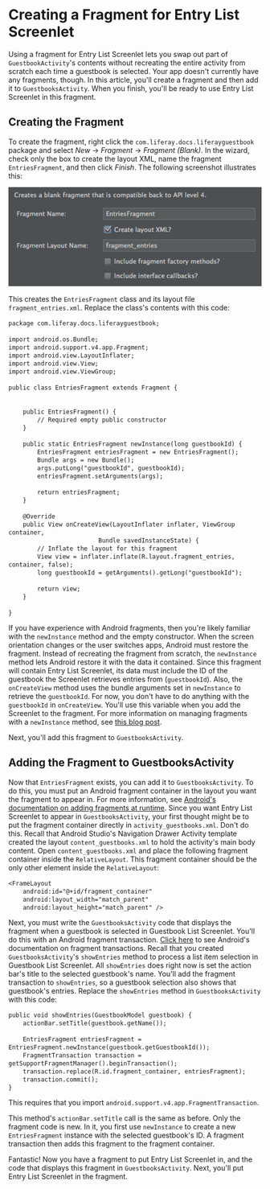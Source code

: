 # Creating a Fragment for Entry List Screenlet [](id=creating-a-fragment-for-entry-list-screenlet)

Using a fragment for Entry List Screenlet lets you swap out part of 
`GuestbookActivity`'s contents without recreating the entire activity from 
scratch each time a guestbook is selected. Your app doesn't currently have any 
fragments, though. In this article, you'll create a fragment and then add it to 
`GuestbooksActivity`. When you finish, you'll be ready to use Entry List 
Screenlet in this fragment. 

## Creating the Fragment [](id=creating-the-fragment)

To create the fragment, right click the `com.liferay.docs.liferayguestbook` 
package and select *New* &rarr; *Fragment* &rarr; *Fragment (Blank)*. In the 
wizard, check only the box to create the layout XML, name the fragment 
`EntriesFragment`, and then click *Finish*. The following screenshot illustrates 
this: 

![Figure 1: Create a new blank fragment for the entries.](../../../images/android-create-fragment.png)

This creates the `EntriesFragment` class and its layout file 
`fragment_entries.xml`. Replace the class's contents with this code: 

    package com.liferay.docs.liferayguestbook;

    import android.os.Bundle;
    import android.support.v4.app.Fragment;
    import android.view.LayoutInflater;
    import android.view.View;
    import android.view.ViewGroup;

    public class EntriesFragment extends Fragment {


        public EntriesFragment() {
            // Required empty public constructor
        }

        public static EntriesFragment newInstance(long guestbookId) {
            EntriesFragment entriesFragment = new EntriesFragment();
            Bundle args = new Bundle();
            args.putLong("guestbookId", guestbookId);
            entriesFragment.setArguments(args);

            return entriesFragment;
        }

        @Override
        public View onCreateView(LayoutInflater inflater, ViewGroup container,
                             Bundle savedInstanceState) {
            // Inflate the layout for this fragment
            View view = inflater.inflate(R.layout.fragment_entries, container, false);
            long guestbookId = getArguments().getLong("guestbookId");

            return view;
        }

    }

If you have experience with Android fragments, then you're likely familiar with 
the `newInstance` method and the empty constructor. When the screen orientation 
changes or the user switches apps, Android must restore the fragment. Instead of 
recreating the fragment from scratch, the `newInstance` method lets Android 
restore it with the data it contained. Since this fragment will contain Entry 
List Screenlet, its data must include the ID of the guestbook the Screenlet 
retrieves entries from (`guestbookId`). Also, the `onCreateView` method uses the 
bundle arguments set in `newInstance` to retrieve the `guestbookId`. For now, 
you don't have to do anything with the `guestbookId` in `onCreateView`. You'll 
use this variable when you add the Screenlet to the fragment. For more 
information on managing fragments with a `newInstance` method, see 
[this blog post](http://www.androiddesignpatterns.com/2012/05/using-newinstance-to-instantiate.html). 

Next, you'll add this fragment to `GuestbooksActivity`. 

## Adding the Fragment to GuestbooksActivity [](id=adding-the-fragment-to-guestbooksactivity)

Now that `EntriesFragment` exists, you can add it to `GuestbooksActivity`. To do 
this, you must put an Android fragment container in the layout you want the 
fragment to appear in. For more information, see 
[Android's documentation on adding fragments at runtime](http://developer.android.com/training/basics/fragments/fragment-ui.html#AddAtRuntime). 
Since you want Entry List Screenlet to appear in `GuestbooksActivity`, your 
first thought might be to put the fragment container directly in 
`activity_guestbooks.xml`. Don't do this. Recall that Android Studio's 
Navigation Drawer Activity template created the layout `content_guestbooks.xml` 
to hold the activity's main body content. Open `content_guestbooks.xml` and 
place the following fragment container inside the `RelativeLayout`. This 
fragment container should be the only other element inside the `RelativeLayout`: 

    <FrameLayout
        android:id="@+id/fragment_container"
        android:layout_width="match_parent"
        android:layout_height="match_parent" />

Next, you must write the `GuestbooksActivity` code that displays the fragment 
when a guestbook is selected in Guestbook List Screenlet. You'll do this with an 
Android fragment transaction. 
[Click here](http://developer.android.com/guide/components/fragments.html#Transactions) 
to see Android's documentation on fragment transactions. Recall that you created 
`GuestbooksActivity`'s `showEntries` method to process a list item selection in 
Guestbook List Screenlet. All `showEntries` does right now is set the action 
bar's title to the selected guestbook's name. You'll add the fragment 
transaction to `showEntries`, so a guestbook selection also shows that 
guestbook's entries. Replace the `showEntries` method in `GuestbooksActivity` 
with this code: 

    public void showEntries(GuestbookModel guestbook) {
        actionBar.setTitle(guestbook.getName());

        EntriesFragment entriesFragment = EntriesFragment.newInstance(guestbook.getGuestbookId());
        FragmentTransaction transaction = getSupportFragmentManager().beginTransaction();
        transaction.replace(R.id.fragment_container, entriesFragment);
        transaction.commit();
    }

This requires that you import `android.support.v4.app.FragmentTransaction`. 

This method's `actionBar.setTitle` call is the same as before. Only the fragment 
code is new. In it, you first use `newInstance` to create a new 
`EntriesFragment` instance with the selected guestbook's ID. A fragment 
transaction then adds this fragment to the fragment container. 

Fantastic! Now you have a fragment to put Entry List Screenlet in, and the code 
that displays this fragment in `GuestbooksActivity`. Next, you'll put Entry List 
Screenlet in the fragment. 
